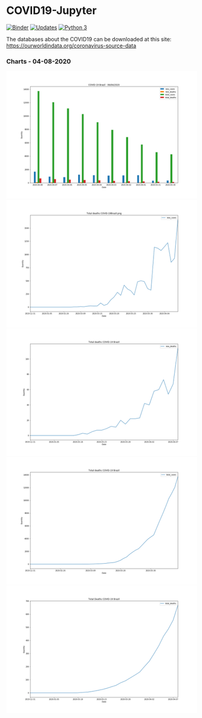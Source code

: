 # COVID19-Jupyter

[![Binder](https://mybinder.org/badge_logo.svg)](https://mybinder.org/v2/gh/WanderWashington/COVID19-Jupyter/master)
[![Updates](https://pyup.io/repos/github/WanderWashington/COVID19-Jupyter/shield.svg)](https://pyup.io/repos/github/WanderWashington/COVID19-Jupyter/)
[![Python 3](https://pyup.io/repos/github/WanderWashington/COVID19-Jupyter/python-3-shield.svg)](https://pyup.io/repos/github/WanderWashington/COVID19-Jupyter/)


The databases about the COVID19 can be downloaded at this site: https://ourworldindata.org/coronavirus-source-data


### Charts - 04-08-2020
![COVID-19 Brazil - 04-08-2020](https://github.com/WanderWashington/COVID19-Jupyter/blob/master/Charts/BrazilCasesPerDay.png)
![New Cases Brazil - 04-08-2020](https://github.com/WanderWashington/COVID19-Jupyter/blob/master/Charts/NewCases/Brazil%20-%20COVID19.png)
![New Deaths Brazil - 04-08-2020](https://github.com/WanderWashington/COVID19-Jupyter/blob/master/Charts/NewDeaths/Brazil%20-%20COVID19.png)
![Total Cases Brazil - 04-08-2020](https://github.com/WanderWashington/COVID19-Jupyter/blob/master/Charts/TotalCases/Brazil%20-%20COVID19.png)
![Total Deaths Brazil - 04-08-2020](https://github.com/WanderWashington/COVID19-Jupyter/blob/master/Charts/TotalDeaths/Brazil%20-%20COVID19.png)





